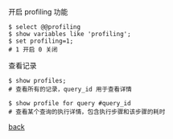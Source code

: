 开启 profiling 功能  
```
$ select @@profiling  
$ show variables like 'profiling';  
$ set profiling=1;
# 1 开启 0 关闭
```

查看记录  
```
$ show profiles;  
# 查看所有的记录，query_id 用于查看详情  

$ show profile for query #query_id  
# 查看某个查询的执行详情，包含执行步骤和该步骤的耗时  
```

[back](../11.md)  